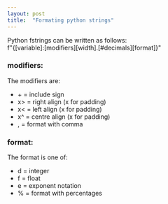 ```yaml
---
layout: post
title:  "Formating python strings"
---
```

Python fstrings can be written as follows:  
f"{[variable]:[modifiers][width].[#decimals][format]}"
### modifiers:
The modifiers are:
- \+  =   include sign
- x> = right align (x for padding)
- x< = left align (x for padding)
- x^ = centre align (x for padding)
- , = format with comma

### format:
The format is one of:
- d = integer
- f = float
- e = exponent notation
- % = format with percentages 
